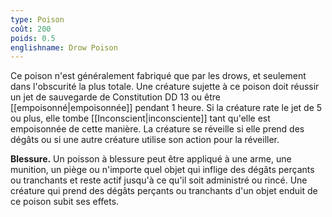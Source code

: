 ```yaml
---
type: Poison
coût: 200
poids: 0.5
englishname: Drow Poison
---
```

Ce poison n'est généralement fabriqué que par les drows, et seulement dans l'obscurité la plus totale. Une créature sujette à ce poison doit réussir un jet de sauvegarde de Constitution DD 13 ou être [[empoisonné|empoisonnée]] pendant 1 heure. Si la créature rate le jet de 5 ou plus, elle tombe [[Inconscient|inconsciente]] tant qu'elle est empoisonnée de cette manière. La créature se réveille si elle prend des dégâts ou si une autre créature utilise son action pour la réveiller. 

**Blessure.** Un poisson à blessure peut être appliqué à une arme, une munition, un piège ou n'importe quel objet qui inflige des dégâts perçants ou tranchants et reste actif jusqu'à ce qu'il soit administré ou rincé. Une créature qui prend des dégâts perçants ou tranchants d'un objet enduit de ce poison subit ses effets.